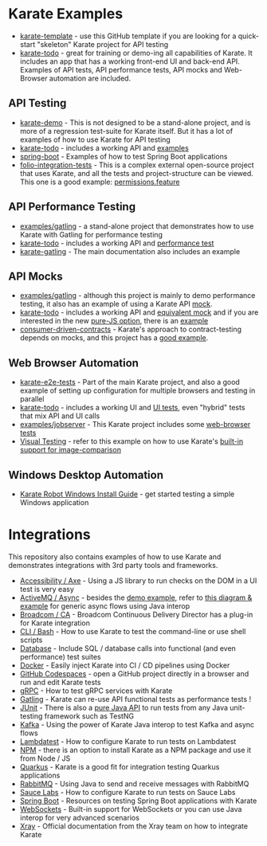 # Karate Examples
* [karate-template](https://github.com/karatelabs/karate-template) - use this GitHub template if you are looking for a quick-start "skeleton" Karate project for API testing
* [karate-todo](https://github.com/karatelabs/karate-todo) - great for training or demo-ing all capabilities of Karate. It includes an app that has a working front-end UI and back-end API. Examples of API tests, API performance tests, API mocks and Web-Browser automation are included.


## API Testing
* [karate-demo](https://github.com/karatelabs/karate/tree/master/karate-demo) - This is not designed to be a stand-alone project, and is more of a regression test-suite for Karate itself. But it has a lot of examples of how to use Karate for API testing
* [karate-todo](https://github.com/karatelabs/karate-todo) - includes a working API and [examples](https://github.com/karatelabs/karate-todo/tree/main/src/test/java/app/api)
* [spring-boot](spring-boot) - Examples of how to test Spring Boot applications
* [folio-integration-tests](https://github.com/folio-org/folio-integration-tests/tree/master) - This is a complex external open-source project that uses Karate, and all the tests and project-structure can be viewed. This one is a good example: [permissions.feature](https://github.com/folio-org/folio-integration-tests/blob/9254190be84869a09b093acca05b2703edd3b55f/mod-permissions/src/main/resources/domain/mod-permissions/features/permissions.feature)

## API Performance Testing
* [examples/gatling](https://github.com/karatelabs/karate/tree/master/examples/gatling) - a stand-alone project that demonstrates how to use Karate with Gatling for performance testing
* [karate-todo](https://github.com/karatelabs/karate-todo) - includes a working API and [performance test](https://github.com/karatelabs/karate-todo/tree/main/src/test/java/app/perf)
* [karate-gatling](https://github.com/karatelabs/karate/tree/master/karate-gatling/src/test/scala/mock) - The main documentation also includes an example

## API Mocks
* [examples/gatling](https://github.com/karatelabs/karate/tree/master/examples/gatling) - although this project is mainly to demo performance testing, it also has an example of using a Karate API [mock](https://github.com/karatelabs/karate/blob/master/examples/gatling/src/test/java/mock/mock.feature).
* [karate-todo](https://github.com/karatelabs/karate-todo) - includes a working API and [equivalent mock](https://github.com/karatelabs/karate-todo/blob/main/src/test/java/app/mock/mock.feature) and if you are interested in the new [pure-JS option](https://github.com/karatelabs/karate/wiki/Karate-JavaScript-Mocks), there is an [example](https://github.com/karatelabs/karate-todo/blob/main/src/main/java/app/api/todos.js)
* [consumer-driven-contracts](https://github.com/karatelabs/karate/tree/master/examples/consumer-driven-contracts) - Karate's approach to contract-testing depends on mocks, and this project has a [good example](https://github.com/karatelabs/karate/blob/master/examples/consumer-driven-contracts/payment-producer/src/test/java/payment/producer/mock/payment-mock.feature).

## Web Browser Automation
* [karate-e2e-tests](https://github.com/karatelabs/karate/tree/master/karate-e2e-tests) - Part of the main Karate project, and also a good example of setting up configuration for multiple browsers and testing in parallel
* [karate-todo](https://github.com/karatelabs/karate-todo) - includes a working UI and [UI tests](https://github.com/karatelabs/karate-todo/tree/main/src/test/java/app/ui), even "hybrid" tests that mix API and UI calls
* [examples/jobserver](https://github.com/karatelabs/karate/tree/master/examples/jobserver) - This Karate project includes some [web-browser tests](https://github.com/karatelabs/karate/tree/master/examples/jobserver/src/test/java/jobtest/web)
* [Visual Testing](https://github.com/karatelabs/karate/tree/master/examples/image-comparison) - refer to this example on how to use Karate's [built-in support for image-comparison](https://github.com/karatelabs/karate/#compare-image)

## Windows Desktop Automation
* [Karate Robot Windows Install Guide](https://github.com/karatelabs/karate/wiki/Karate-Robot-Windows-Install-Guide) - get started testing a simple Windows application

# Integrations
This repository also contains examples of how to use Karate and demonstrates integrations with 3rd party tools and frameworks.

* [Accessibility / Axe](axe/README.md) - Using a JS library to run checks on the DOM in a UI test is very easy
* [ActiveMQ / Async](https://github.com/karatelabs/karate/tree/master/karate-netty#consumer-provider-example) - besides the [demo example](https://github.com/karatelabs/karate/tree/master/karate-demo/src/test/java/mock/contract), refer to [this diagram & example](https://twitter.com/getkarate/status/1417023536082812935) for generic async flows using Java interop
* [Broadcom / CA](https://techdocs.broadcom.com/us/en/ca-enterprise-software/devops/continuous-delivery-director-integrations/1-0/integrations-overview/plug-ins/karate-API-plug-in.html) - Broadcom Continuous Delivery Director has a plug-in for Karate integration
* [CLI / Bash](cli/README.md) - How to use Karate to test the command-line or use shell scripts
* [Database](database/README.md) - Include SQL / database calls into functional (and even performance) test suites
* [Docker](docker/README.md) - Easily inject Karate into CI / CD pipelines using Docker
* [GitHub Codespaces](https://github.com/karatelabs/karate/wiki/Get-Started:-GitHub-Codespaces) - open a GitHub project directly in a browser and run and edit Karate tests
* [gRPC](grpc/README.md) - How to test gRPC services with Karate
* [Gatling](https://github.com/karatelabs/karate/tree/master/karate-gatling) - Karate can re-use API functional tests as performance tests !
* [JUnit](https://github.com/karatelabs/karate#junit-5) - There is also a [pure Java API](https://github.com/karatelabs/karate#parallel-execution) to run tests from any Java unit-testing framework such as TestNG
* [Kafka](kafka/README.md) - Using the power of Karate Java interop to test Kafka and async flows
* [Lambdatest](lambdatest/README.md) - How to configure Karate to run tests on Lambdatest
* [NPM](https://github.com/karatelabs/karate-npm) - there is an option to install Karate as a NPM package and use it from Node / JS
* [Quarkus](quarkus/README.md) - Karate is a good fit for integration testing Quarkus applications
* [RabbitMQ](rabbitmq/README.md) - Using Java to send and receive messages with RabbitMQ
* [Sauce Labs](saucelabs/README.md) - How to configure Karate to run tests on Sauce Labs
* [Spring Boot](spring-boot/README.md) - Resources on testing Spring Boot applications with Karate
* [WebSockets](websockets/README.md) - Built-in support for WebSockets or you can use Java interop for very advanced scenarios
* [Xray](https://docs.getxray.app/display/XRAYCLOUD/Testing+APIs+using+Karate+DSL) - Official documentation from the Xray team on how to integrate Karate
